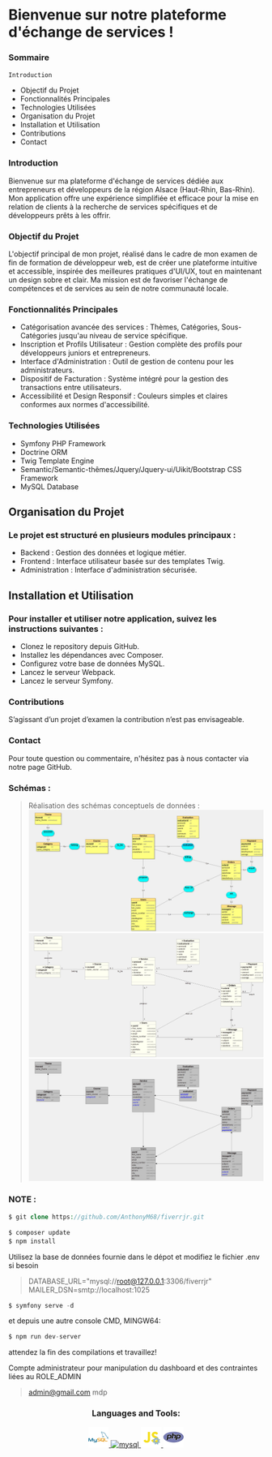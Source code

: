 # Bienvenue sur notre plateforme d'échange de services !

### Sommaire
    Introduction
*	Objectif du Projet
*	Fonctionnalités Principales
*	Technologies Utilisées
*	Organisation du Projet
*	Installation et Utilisation
*	Contributions
*	Contact

### Introduction
Bienvenue sur ma plateforme d'échange de services dédiée aux entrepreneurs et développeurs de la région Alsace (Haut-Rhin, Bas-Rhin). Mon application offre une expérience simplifiée et efficace pour la mise en relation de clients à la recherche de services spécifiques et de développeurs prêts à les offrir.

### Objectif du Projet
L'objectif principal de mon projet, réalisé dans le cadre de mon examen de fin de formation de développeur web, est de créer une plateforme intuitive et accessible, inspirée des meilleures pratiques d'UI/UX, tout en maintenant un design sobre et clair. Ma mission est de favoriser l'échange de compétences et de services au sein de notre communauté locale.

### Fonctionnalités Principales

*	Catégorisation avancée des services : Thèmes, Catégories, Sous-Catégories jusqu'au niveau de service spécifique.
*	Inscription et Profils Utilisateur : Gestion complète des profils pour développeurs juniors et entrepreneurs.
*	Interface d'Administration : Outil de gestion de contenu pour les administrateurs.
*	Dispositif de Facturation : Système intégré pour la gestion des transactions entre utilisateurs.
*	Accessibilité et Design Responsif : Couleurs simples et claires conformes aux normes d'accessibilité.

### Technologies Utilisées

*	Symfony PHP Framework
*	Doctrine ORM
*	Twig Template Engine
*	Semantic/Semantic-thêmes/Jquery/Jquery-ui/Uikit/Bootstrap CSS Framework
*	MySQL Database

## Organisation du Projet

### Le projet est structuré en plusieurs modules principaux :

*	Backend : Gestion des données et logique métier.
*	Frontend : Interface utilisateur basée sur des templates Twig.
*	Administration : Interface d'administration sécurisée.

## Installation et Utilisation

### Pour installer et utiliser notre application, suivez les instructions suivantes :

* Clonez le repository depuis GitHub.
* Installez les dépendances avec Composer.
* Configurez votre base de données MySQL.
* Lancez le serveur Webpack.
* Lancez le serveur Symfony.

### Contributions
S’agissant d’un projet d’examen la contribution n’est pas envisageable.
### Contact
Pour toute question ou commentaire, n'hésitez pas à nous contacter via notre page GitHub.

### Schémas :

> Réalisation des schémas conceptuels de données :
> ![MCD](https://github.com/AnthonyM68/fiverrjr/blob/master/MCD.jpg)
> ![UML](https://github.com/AnthonyM68/fiverrjr/blob/master/UML.jpg)
> ![MLD](https://github.com/AnthonyM68/fiverrjr/blob/master/MLD.jpg)

### NOTE :
```php
$ git clone https://github.com/AnthonyM68/fiverrjr.git
```
```php
$ composer update 
$ npm install
```
Utilisez la base de données fournie dans le dépot et modifiez le fichier .env si besoin

> DATABASE_URL="mysql://root@127.0.0.1:3306/fiverrjr"
> MAILER_DSN=smtp://localhost:1025

```php
$ symfony serve -d
```
et depuis une autre console CMD, MINGW64:
```php
$ npm run dev-server 
```
attendez la fin des compilations et travaillez!

Compte administrateur pour manipulation du dashboard et des contraintes liées au ROLE_ADMIN
> admin@gmail.com
> mdp

<h3 align="center">Languages and Tools:</h3>
<div align="center">
<a href="https://www.mysql.com/" target="_blank" rel="noreferrer"> <img src="https://raw.githubusercontent.com/devicons/devicon/master/icons/mysql/mysql-original-wordmark.svg" alt="mysql" width="40" height="40"/> </a>
<a href="https://www.mysql.com/" target="_blank" rel="noreferrer"> <img src="https://github.com/AwesomeLogos/logomono/blob/gh-pages/logos/symfony.svg" alt="mysql" width="40" height="40"/> </a>
<a href="https://www.mysql.com/" target="_blank" rel="noreferrer"> <img src="https://github.com/AnthonyM68/fiverrjr/blob/master/js.svg" alt="javascript" width="40" height="40"/> </a>
<a href="https://www.php.net" target="_blank" rel="noreferrer"> <img src="https://raw.githubusercontent.com/devicons/devicon/master/icons/php/php-original.svg" alt="php" width="40" height="40"/> </a>
</div>